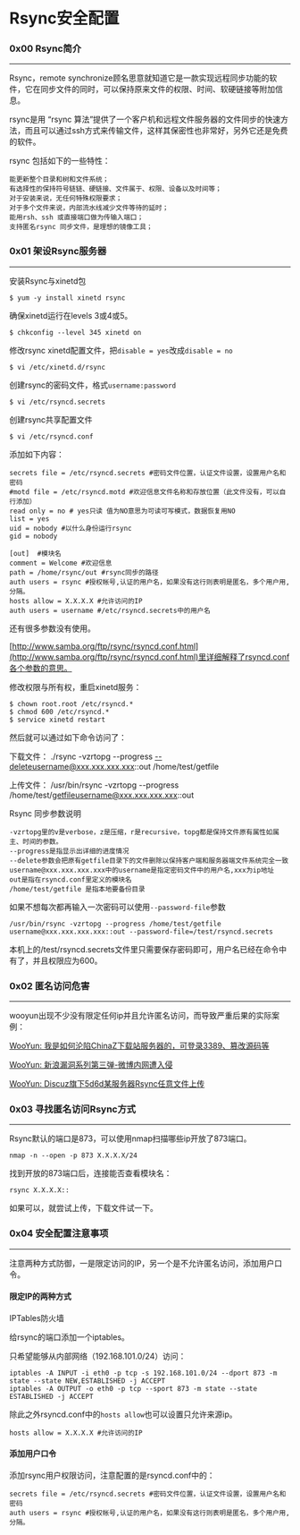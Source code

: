 # Rsync安全配置

### 0x00 Rsync简介

* * *

Rsync，remote synchronize顾名思意就知道它是一款实现远程同步功能的软件，它在同步文件的同时，可以保持原来文件的权限、时间、软硬链接等附加信息。

rsync是用 “rsync 算法”提供了一个客户机和远程文件服务器的文件同步的快速方法，而且可以通过ssh方式来传输文件，这样其保密性也非常好，另外它还是免费的软件。

rsync 包括如下的一些特性：

```
能更新整个目录和树和文件系统；
有选择性的保持符号链链、硬链接、文件属于、权限、设备以及时间等；
对于安装来说，无任何特殊权限要求；
对于多个文件来说，内部流水线减少文件等待的延时；
能用rsh、ssh 或直接端口做为传输入端口；
支持匿名rsync 同步文件，是理想的镜像工具；

```

### 0x01 架设Rsync服务器

* * *

安装Rsync与xinetd包

```
$ yum -y install xinetd rsync

```

确保xinetd运行在levels 3或4或5。

```
$ chkconfig --level 345 xinetd on

```

修改rsync xinetd配置文件，把`disable = yes`改成`disable = no`

```
$ vi /etc/xinetd.d/rsync

```

创建rsync的密码文件，格式`username:password`

```
$ vi /etc/rsyncd.secrets

```

创建rsync共享配置文件

```
$ vi /etc/rsyncd.conf

```

添加如下内容：

```
secrets file = /etc/rsyncd.secrets #密码文件位置，认证文件设置，设置用户名和密码
#motd file = /etc/rsyncd.motd #欢迎信息文件名称和存放位置（此文件没有，可以自行添加）
read only = no # yes只读 值为NO意思为可读可写模式，数据恢复用NO
list = yes
uid = nobody #以什么身份运行rsync
gid = nobody

[out]  #模块名
comment = Welcome #欢迎信息
path = /home/rsync/out #rsync同步的路径
auth users = rsync #授权帐号,认证的用户名，如果没有这行则表明是匿名，多个用户用,分隔。
hosts allow = X.X.X.X #允许访问的IP
auth users = username #/etc/rsyncd.secrets中的用户名

```

还有很多参数没有使用。

[http://www.samba.org/ftp/rsync/rsyncd.conf.html](http://www.samba.org/ftp/rsync/rsyncd.conf.html)里详细解释了rsyncd.conf各个参数的意思。

修改权限与所有权，重启xinetd服务：

```
$ chown root.root /etc/rsyncd.*
$ chmod 600 /etc/rsyncd.*
$ service xinetd restart

```

然后就可以通过如下命令访问了：

下载文件： ./rsync -vzrtopg --progress --deleteusername@xxx.xxx.xxx.xxx::out /home/test/getfile

上传文件： /usr/bin/rsync -vzrtopg --progress /home/test/getfileusername@xxx.xxx.xxx.xxx::out

Rsync 同步参数说明

```
-vzrtopg里的v是verbose，z是压缩，r是recursive，topg都是保持文件原有属性如属主、时间的参数。
--progress是指显示出详细的进度情况
--delete参数会把原有getfile目录下的文件删除以保持客户端和服务器端文件系统完全一致
username@xxx.xxx.xxx.xxx中的username是指定密码文件中的用户名,xxx为ip地址
out是指在rsyncd.conf里定义的模块名
/home/test/getfile 是指本地要备份目录

```

如果不想每次都再输入一次密码可以使用`--password-file`参数

```
/usr/bin/rsync -vzrtopg --progress /home/test/getfile  username@xxx.xxx.xxx.xxx::out --password-file=/test/rsyncd.secrets

```

本机上的/test/rsyncd.secrets文件里只需要保存密码即可，用户名已经在命令中有了，并且权限应为600。

### 0x02 匿名访问危害

* * *

wooyun出现不少没有限定任何ip并且允许匿名访问，而导致严重后果的实际案例：

[WooYun: 我是如何沦陷ChinaZ下载站服务器的，可登录3389、篡改源码等](http://www.wooyun.org/bugs/wooyun-2013-026232)

[WooYun: 新浪漏洞系列第三弹-微博内网遭入侵](http://www.wooyun.org/bugs/wooyun-2013-021589)

[WooYun: Discuz旗下5d6d某服务器Rsync任意文件上传](http://www.wooyun.org/bugs/wooyun-2012-010093)

### 0x03 寻找匿名访问Rsync方式

* * *

Rsync默认的端口是873，可以使用nmap扫描哪些ip开放了873端口。

```
nmap -n --open -p 873 X.X.X.X/24

```

找到开放的873端口后，连接能否查看模块名：

```
rsync X.X.X.X::

```

如果可以，就尝试上传，下载文件试一下。

### 0x04 安全配置注意事项

* * *

注意两种方式防御，一是限定访问的IP，另一个是不允许匿名访问，添加用户口令。

#### 限定IP的两种方式

IPTables防火墙

给rsync的端口添加一个iptables。

只希望能够从内部网络（192.168.101.0/24）访问：

```
iptables -A INPUT -i eth0 -p tcp -s 192.168.101.0/24 --dport 873 -m state --state NEW,ESTABLISHED -j ACCEPT
iptables -A OUTPUT -o eth0 -p tcp --sport 873 -m state --state ESTABLISHED -j ACCEPT

```

除此之外rsyncd.conf中的`hosts allow`也可以设置只允许来源ip。

```
hosts allow = X.X.X.X #允许访问的IP

```

#### 添加用户口令

添加rsync用户权限访问，注意配置的是rsyncd.conf中的：

```
secrets file = /etc/rsyncd.secrets #密码文件位置，认证文件设置，设置用户名和密码
auth users = rsync #授权帐号,认证的用户名，如果没有这行则表明是匿名，多个用户用,分隔。
```